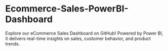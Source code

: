 # Ecommerce-Sales-PowerBI-Dashboard
Explore our eCommerce Sales Dashboard on GitHub! Powered by Power BI, it delivers real-time insights on sales, customer behavior, and product trends.
